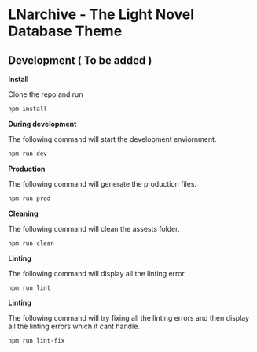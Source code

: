 # LNarchive - The Light Novel Database Theme

## Development ( To be added )

**Install**

Clone the repo and run

```bash
npm install
```

**During development**

The following command will start the development enviornment.

```bash
npm run dev
```

**Production**

The following command will generate the production files.

```bash
npm run prod
```

**Cleaning**

The following command will clean the assests folder.

```bash
npm run clean
```

**Linting**

The following command will display all the linting error.

```bash
npm run lint
```

**Linting**

The following command will try fixing all the linting errors and then display all the linting errors which it cant handle.

```bash
npm run lint-fix
```